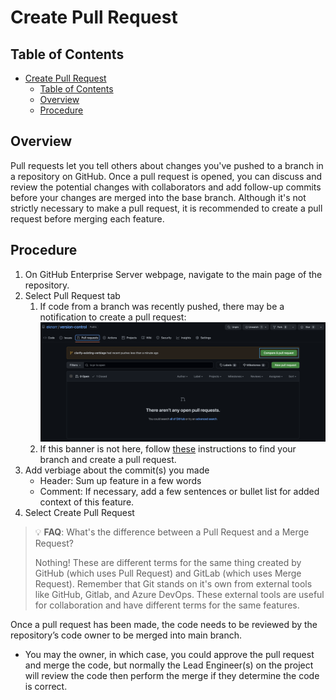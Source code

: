 # Create Pull Request

## Table of Contents

- [Create Pull Request](#create-pull-request)
  - [Table of Contents](#table-of-contents)
  - [Overview](#overview)
  - [Procedure](#procedure)

## Overview

Pull requests let you tell others about changes you've pushed to a branch in a repository on GitHub. Once a pull request is opened, you can discuss and review the potential changes with collaborators and add follow-up commits before your changes are merged into the base branch. Although it's not strictly necessary to make a pull request, it is recommended to create a pull request before merging each feature.

## Procedure

1. On GitHub Enterprise Server webpage, navigate to the main page of the repository.
2. Select Pull Request tab
   1. If code from a branch was recently pushed, there may be a notification to create a pull request: ![New Pull Request](images/new-pull-request.png)
   2. If this banner is not here, follow [these](https://docs.github.com/en/enterprise-server@3.7/pull-requests/collaborating-with-pull-requests/proposing-changes-to-your-work-with-pull-requests/creating-a-pull-request?tool=webui) instructions to find your branch and create a pull request.
3. Add verbiage about the commit(s) you made
   - Header: Sum up feature in a few words
   - Comment: If necessary, add a few sentences or bullet list for added context of this feature.
4. Select Create Pull Request

> :bulb: **FAQ**: What's the difference between a Pull Request and a Merge Request?
>
> Nothing! These are different terms for the same thing created by GitHub (which uses Pull Request) and GitLab (which uses Merge Request). Remember that Git stands on it's own from external tools like GitHub, Gitlab, and Azure DevOps. These external tools are useful for collaboration and have different terms for the same features.

Once a pull request has been made, the code needs to be reviewed by the repository’s code owner to be merged into main branch.

- You may the owner, in which case, you could approve the pull request and merge the code, but normally the Lead Engineer(s) on the project will review the code then perform the merge if they determine the code is correct.